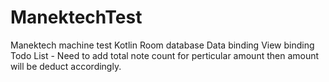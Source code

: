 # ManektechTest 
Manektech machine test
Kotlin
Room database 
Data binding
View binding
Todo List - Need to add total note count for perticular amount then amount will be deduct accordingly.

